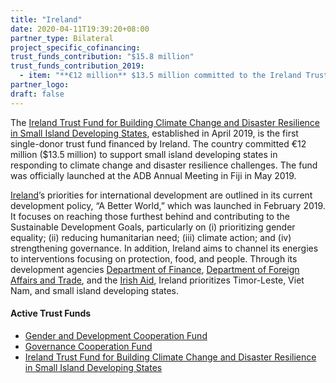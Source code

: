```yaml
---
title: "Ireland"
date: 2020-04-11T19:39:20+08:00
partner_type: Bilateral
project_specific_cofinancing:
trust_funds_contribution: "$15.8 million"
trust_funds_contribution_2019:
  - item: "**€12 million** $13.5 million committed to the Ireland Trust Fund for Building Climate Change and Disaster Resilience in Small Island Developing States" 
partner_logo:
draft: false
---
```


The [Ireland Trust Fund for Building Climate Change and Disaster Resilience in Small Island Developing States](./modalities/trust-funds/single-partner-trust-funds/#itfbccdrsids), established in April 2019, is the first single-donor trust fund financed by Ireland. The country committed €12 million ($13.5 million) to support small island developing states in responding to climate change and disaster resilience challenges. The fund was officially launched at the ADB Annual Meeting in Fiji in May 2019.

[Ireland](https://www.adb.org/publications/ireland-fact-sheet)’s priorities for international development are outlined in its current development policy, “A Better World,” which was launched in February 2019. It focuses on reaching those furthest behind and contributing to the Sustainable Development Goals, particularly on (i) prioritizing gender equality; (ii) reducing humanitarian need; (iii) climate action; and (iv) strengthening governance. In addition, Ireland aims to channel its energies to interventions focusing on protection, food, and people. Through its development agencies [Department of Finance](https://www.gov.ie/en/organisation/department-of-finance/), [Department of Foreign Affairs and Trade](https://www.dfa.ie/), and the [Irish Aid](https://www.irishaid.ie/), Ireland prioritizes Timor-Leste, Viet Nam, and small island developing states.

#### Active Trust Funds

* [Gender and Development Cooperation Fund](./modalities/trust-funds/multi-partner-trust-funds/#gdcf)
* [Governance Cooperation Fund](./modalities/trust-funds/multi-partner-trust-funds/#gcf)
* [Ireland Trust Fund for Building Climate Change and Disaster Resilience in Small Island Developing States](./modalities/trust-funds/single-partner-trust-funds/#itfbccdrsids)

